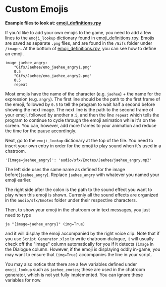 # Custom Emojis

**Example files to look at: [emoji_definitions.rpy](https://github.com/shawna-p/mysterious-messenger/blob/master/game/emoji_definitions.rpy)**

If you'd like to add your own emojis to the game, you need to add a few lines to the `emoji_lookup` dictionary found in [emoji_definitions.rpy](https://github.com/shawna-p/mysterious-messenger/blob/master/game/emoji_definitions.rpy). Emojis are saved as separate `.png` files, and are found in the `/Gifs` folder under `/images`. At the bottom of [emoji_definitions.rpy](https://github.com/shawna-p/mysterious-messenger/blob/master/game/emoji_definitions.rpy), you can see how to define an emoji.

```renpy
image jaehee_angry:
    "Gifs/Jaehee/emo_jaehee_angry1.png"
    0.5
    "Gifs/Jaehee/emo_jaehee_angry2.png"
    0.5
    repeat
```

Most emojis have the name of the character (e.g. `jaehee`) + the name for the expression (e.g. `angry`). The first line should be the path to the first frame of the emoji, followed by `0.5` to tell the program to wait half a second before showing the next image. The next line is the path to the second frame of your emoji, followed by another `0.5`, and then the line `repeat` which tells the program to continue to cycle through the emoji animation while it's on the screen. You can, however, add more frames to your animation and reduce the time for the pause accordingly.

Next, go to the `emoji_lookup` dictionary at the top of the file. You need to insert your own entry in order for the emoji to play sound when it's used in a chatroom.

```renpy
'{image=jaehee_angry}': 'audio/sfx/Emotes/Jaehee/jaehee_angry.mp3'
```

The left side uses the same name as defined for the image before(`jaehee_angry`). Replace `jaehee_angry` with whatever you named your emoji earlier.

The right side after the colon is the path to the sound effect you want to play when this emoji is shown. Currenly all the sound effects are organized in the `audio/sfx/Emotes` folder under their respective characters.

Then, to show your emoji in the chatroom or in text messages, you just need to type

```renpy
ja "{image=jaehee_angry}" (img=True)
```

and it will display the emoji accompanied by the right voice clip. Note that if you use `Script Generator.xlsx` to write chatroom dialogue, it will usually check off the "image" column automatically for you if it detects `{image` in the Dialogue column. However, if the emoji is displaying oddly in-game, you may want to ensure that `(img=True)` accompanies the line in your script.

You may also notice that there are a few variables defined under `emoji_lookup` such as `jaehee_emotes`; these are used in the chatroom generator, which is not yet fully implemented. You can ignore these variables for now.
